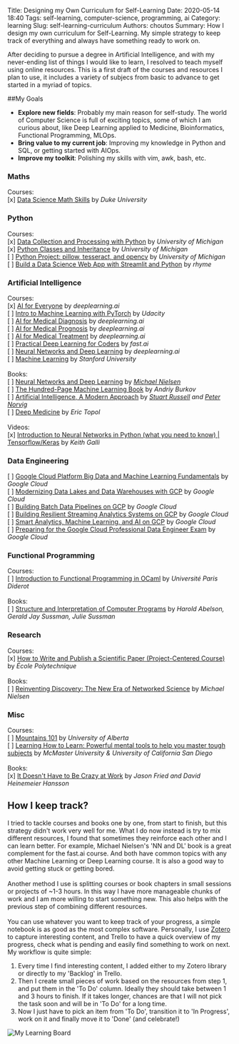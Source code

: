 Title: Designing my Own Curriculum for Self-Learning
Date: 2020-05-14 18:40
Tags: self-learning, computer-science, programming, ai
Category: learning
Slug: self-learning-curriculum
Authors: choutos
Summary: How I design my own curriculum for Self-Learning. My simple strategy to keep track of everything and always have something ready to work on.


After deciding to pursue a degree in Artificial Intelligence, and with my never-ending list of things I would like to learn, I resolved to teach myself using online resources. This is a first draft of the courses and resources I plan to use, it includes a variety of subjecs from basic to advance to get started in a myriad of topics.


##My Goals

* __Explore new fields__: Probably my main reason for self-study. The world of Computer Science is full of exciting topics, some of which I am curious about, like Deep Learning applied to Medicine, Bioinformatics, Functional Programming, MLOps. 
* __Bring value to my current job__: Improving my knowledge in Python and SQL, or getting started with AIOps.
* __Improve my toolkit__: Polishing my skills with vim, awk, bash, etc.


### Maths
Courses:<br/>
[x] [Data Science Math Skills](https://www.coursera.org/learn/datasciencemathskills) by _Duke University_  
  
### Python
Courses:<br/>
[x] [Data Collection and Processing with Python](https://www.coursera.org/learn/data-collection-processing-python?specialization=python-3-programming) by _University of Michigan_<br/>
[x] [Python Classes and Inheritance](https://www.coursera.org/learn/python-classes-inheritance?specialization=python-3-programming) by _University of Michigan_<br/>
[ ] [Python Project: pillow, tesseract, and opencv](https://www.coursera.org/learn/python-project) by _University of Michigan_<br/>
[ ] [Build a Data Science Web App with Streamlit and Python](https://www.coursera.org/projects/data-science-streamlit-python) by _rhyme_<br/>
  
### Artificial Intelligence
Courses:<br/>
[x] [AI for Everyone](https://www.coursera.org/learn/ai-for-everyone/home/welcome) by _deeplearning.ai_<br/>
[ ] [Intro to Machine Learning with PyTorch](https://www.udacity.com/course/intro-to-machine-learning-nanodegree--nd229) by _Udacity_<br/>
[ ] [AI for Medical Diagnosis](https://www.coursera.org/learn/ai-for-medical-diagnosis) by _deeplearning.ai_<br/>
[ ] [AI for Medical Prognosis](https://www.coursera.org/learn/ai-for-medical-prognosis) by _deeplearning.ai_<br/>
[ ] [AI for Medical Treatment](https://www.coursera.org/learn/ai-for-medical-treatment) by _deeplearning.ai_<br/>
[ ] [Practical Deep Learning for Coders](https://course.fast.ai/) by _fast.ai_  
[ ] [Neural Networks and Deep Learning](https://www.coursera.org/learn/neural-networks-deep-learning) by _deeplearning.ai_<br/>
[ ] [Machine Learning](https://www.coursera.org/learn/machine-learning/) by _Stanford University_<br/>
<br/>Books:<br/>
[ ] [Neural Networks and Deep Learning](http://neuralnetworksanddeeplearning.com/index.html) by _[Michael Nielsen](http://michaelnielsen.org/)_<br/>
[ ] [The Hundred-Page Machine Learning Book](themlbook.com/wiki) by _Andriy Burkov_  
[ ] [Artificial Intelligence, A Modern Approach](http://aima.cs.berkeley.edu/) by _[Stuart Russell](http://www.cs.berkeley.edu/~russell) and [Peter Norvig](http://www.norvig.com/)_<br/>
[ ] [Deep Medicine](https://drerictopol.com/portfolio/deep-medicine/) by _Eric Topol_<br/>
<br/>Videos:<br/>
[x] [Introduction to Neural Networks in Python (what you need to know) | Tensorflow/Keras](https://www.youtube.com/watch?v=aBIGJeHRZLQ) by _Keith Galli_<br/>

### Data Engineering
[ ] [Google Cloud Platform Big Data and Machine Learning Fundamentals](https://www.coursera.org/learn/gcp-big-data-ml-fundamentals?specialization=gcp-data-engineering) by _Google Cloud_<br/>
[ ] [Modernizing Data Lakes and Data Warehouses with GCP](https://www.coursera.org/learn/data-lakes-data-warehouses-gcp?specialization=gcp-data-engineering) by _Google Cloud_<br/>
[ ] [Building Batch Data Pipelines on GCP](https://www.coursera.org/learn/batch-data-pipelines-gcp?specialization=gcp-data-engineering) by _Google Cloud_<br/>
[ ] [Building Resilient Streaming Analytics Systems on GCP](https://www.coursera.org/learn/streaming-analytics-systems-gcp?specialization=gcp-data-engineering) by _Google Cloud_<br/>
[ ] [Smart Analytics, Machine Learning, and AI on GCP](https://www.coursera.org/learn/smart-analytics-machine-learning-ai-gcp) by _Google Cloud_<br/>
[ ] [Preparing for the Google Cloud Professional Data Engineer Exam](https://www.coursera.org/learn/preparing-cloud-professional-data-engineer-exam) by _Google Cloud_<br/>
  
### Functional Programming
Courses:<br/>
[ ] [Introduction to Functional Programming in OCaml](https://www.fun-mooc.fr/courses/course-v1:parisdiderot+56002+session04/about) by _Université Paris Diderot_<br/>
<br/>Books:<br/>
[ ] [Structure and Interpretation of Computer Programs](https://mitpress.mit.edu/sites/default/files/sicp/full-text/book/book.html) by _Harold Abelson, Gerald Jay Sussman, Julie Sussman_<br/>

### Research
Courses:<br/>
[x] [How to Write and Publish a Scientific Paper (Project-Centered Course)](https://www.coursera.org/learn/how-to-write-a-scientific-paper) by _École Polytechnique_<br/>
<br/>Books:<br/>
[ ] [Reinventing Discovery: The New Era of Networked Science](https://www.goodreads.com/book/show/11667578-reinventing-discovery) by _Michael Nielsen_<br/>

### Misc
Courses:<br/>
[ ] [Mountains 101](https://www.coursera.org/learn/mountains-101) by _University of Alberta_<br/>
[ ] [Learning How to Learn: Powerful mental tools to help you master tough subjects](https://www.coursera.org/learn/learning-how-to-learn) by _McMaster University & University of California San Diego_<br/>
<br/>Books:<br/>
[x] [It Doesn't Have to Be Crazy at Work](https://basecamp.com/books/calm) by _Jason Fried and David Heinemeier Hansson_<br/>


## How I keep track?
I tried to tackle courses and books one by one, from start to finish, but this strategy didn't work very well for me. What I do now instead is try to mix different resources, I found that sometimes they reinforce each other and I can learn better. For example, Michael Nielsen's 'NN and DL' book is a great complement for the fast.ai course. And both have common topics with any other Machine Learning or Deep Learning course. It is also a good way to avoid getting stuck or getting bored.<br/><br/>
Another method I use is splitting courses or book chapters in small sessions or projects of ~1-3 hours. In this way I have more manageable chunks of work and I am more willing to start something new. This also helps with the previous step of combining different resources.<br/><br/>
You can use whatever you want to keep track of your progress, a simple notebook is as good as the most complex software. Personally, I use [Zotero](https://www.zotero.org/) to capture interesting content, and Trello to have a quick overview of my progress, check what is pending and easily find something to work on next. My workflow is quite simple:

1. Every time I find interesting content, I added either to my Zotero library or directly to my 'Backlog' in Trello.
2. Then I create small pieces of work based on the resources from step 1, and put them in the 'To Do' column. Ideally they should take between 1 and 3 hours to finish. If it takes longer, chances are that I will not pick the task soon and will be in 'To Do' for a long time.
3. Now I just have to pick an item from 'To Do', transition it to 'In Progress', work on it and finally move it to 'Done' (and celebrate!)

![My Learning Board]({static}/images/trello_capture001.png)
